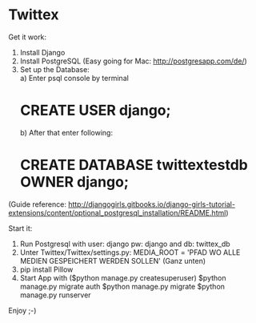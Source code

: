 # Twittex  

Get it work:  

1) Install Django  
2) Install PostgreSQL (Easy going for Mac: http://postgresapp.com/de/)  
3) Set up the Database:  
   a) Enter psql console by terminal  
      # CREATE USER django;  
   b) After that enter following:  
      # CREATE DATABASE twittextestdb OWNER django;  
    
(Guide reference: http://djangogirls.gitbooks.io/django-girls-tutorial-extensions/content/optional_postgresql_installation/README.html)  
  
  
Start it:  
1) Run Postgresql with user: django pw: django and db: twittex_db
2) Unter Twittex/Twittex/settings.py: MEDIA_ROOT = 'PFAD WO ALLE MEDIEN GESPEICHERT WERDEN SOLLEN' (Ganz unten)
3) pip install Pillow
4) Start App with
	($python manage.py createsuperuser)
	$python manage.py migrate auth
	$python manage.py migrate
	$python manage.py runserver	
	
  
Enjoy ;-)  
  
  

